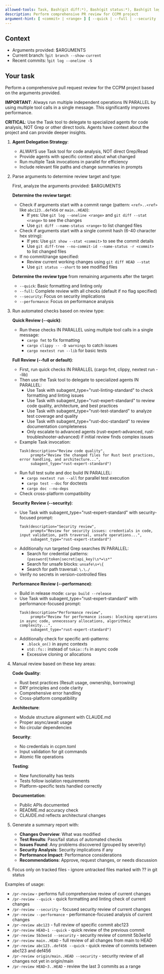```yaml
---
allowed-tools: Task, Bash(git diff:*), Bash(git status:*), Bash(git log:*), Bash(git show:*), Bash(cargo fmt:*), Bash(cargo clippy:*), Bash(cargo test:*), Bash(cargo nextest:*), Bash(cargo build:*), Bash(cargo doc:*), Bash(cargo check:*), Read, Edit, MultiEdit, Glob, Grep, TodoWrite, WebSearch, WebFetch
description: Perform comprehensive PR review for CCPM project
argument-hint: [ <commit> | <range> ] [ --quick | --full | --security | --performance ] - e.g., "abc123 --quick" for single commit, "main..HEAD --full" for range
---
```


## Context

- Arguments provided: $ARGUMENTS
- Current branch: !`git branch --show-current`
- Recent commits: !`git log --oneline -5`

## Your task

Perform a comprehensive pull request review for the CCPM project based on the arguments provided.

**IMPORTANT**: Always run multiple independent operations IN PARALLEL by using multiple tool calls in a single message. This significantly improves performance.

**CRITICAL**: Use the Task tool to delegate to specialized agents for code analysis, NOT Grep or other direct tools. Agents have context about the project and can provide deeper insights.

1. **Agent Delegation Strategy**:
   - ALWAYS use Task tool for code analysis, NOT direct Grep/Read
   - Provide agents with specific context about what changed
   - Run multiple Task invocations in parallel for efficiency
   - Include relevant file paths and change summaries in prompts

2. Parse arguments to determine review target and type:

   First, analyze the arguments provided: $ARGUMENTS

   **Determine the review target**:
   - Check if arguments start with a commit range (pattern: `<ref>..<ref>` like `abc123..def456` or `main..HEAD`):
     * If yes: Use `git log --oneline <range>` and `git diff --stat <range>` to see the changes
     * Use `git diff --name-status <range>` to list changed files
   - Check if arguments start with a single commit hash (6-40 character hex string):
     * If yes: Use `git show --stat <commit>` to see the commit details
     * Use `git diff-tree --no-commit-id --name-status -r <commit>` to list changed files
   - If no commit/range specified:
     * Review current working changes using `git diff HEAD --stat`
     * Use `git status --short` to see modified files

   **Determine the review type** from remaining arguments after the target:
   - `--quick`: Basic formatting and linting only
   - `--full`: Complete review with all checks (default if no flag specified)
   - `--security`: Focus on security implications
   - `--performance`: Focus on performance analysis

3. Run automated checks based on review type:

   **Quick Review (--quick)**:
   - Run these checks IN PARALLEL using multiple tool calls in a single message:
     * `cargo fmt` to fix formatting
     * `cargo clippy -- -D warnings` to catch issues
     * `cargo nextest run --lib` for basic tests

   **Full Review (--full or default)**:
   - First, run quick checks IN PARALLEL (cargo fmt, clippy, nextest run --lib)
   - Then use the Task tool to delegate to specialized agents IN PARALLEL:
     * Use Task with subagent_type="rust-linting-standard" to check formatting and linting issues
     * Use Task with subagent_type="rust-expert-standard" to review code quality, architecture, and best practices
     * Use Task with subagent_type="rust-test-standard" to analyze test coverage and quality
     * Use Task with subagent_type="rust-doc-standard" to review documentation completeness
     * Only escalate to advanced agents (rust-expert-advanced, rust-troubleshooter-advanced) if initial review finds complex issues
   - Example Task invocation:
     ```
     Task(description="Review code quality", 
          prompt="Review the changed files for Rust best practices, error handling, and architecture...", 
          subagent_type="rust-expert-standard")
     ```
   - Run full test suite and doc build IN PARALLEL:
     * `cargo nextest run --all` for parallel test execution
     * `cargo test --doc` for doctests
     * `cargo doc --no-deps`
   - Check cross-platform compatibility

   **Security Review (--security)**:
   - Use Task with subagent_type="rust-expert-standard" with security-focused prompt:
     ```
     Task(description="Security review", 
          prompt="Review for security issues: credentials in code, input validation, path traversal, unsafe operations...", 
          subagent_type="rust-expert-standard")
     ```
   - Additionally run targeted Grep searches IN PARALLEL:
     * Search for credential patterns: `(password|token|secret|api_key)\s*=\s*"`
     * Search for unsafe blocks: `unsafe\s+\{`
     * Search for path traversal: `\.\./`
   - Verify no secrets in version-controlled files

   **Performance Review (--performance)**:
   - Build in release mode: `cargo build --release`
   - Use Task with subagent_type="rust-expert-standard" with performance-focused prompt:
     ```
     Task(description="Performance review",
          prompt="Review for performance issues: blocking operations in async code, unnecessary allocations, algorithmic complexity...",
          subagent_type="rust-expert-standard")
     ```
   - Additionally check for specific anti-patterns:
     * `.block_on()` in async contexts
     * `std::fs::` instead of `tokio::fs` in async code
     * Excessive cloning or allocations

4. Manual review based on these key areas:

   **Code Quality**:
   - Rust best practices (Result usage, ownership, borrowing)
   - DRY principles and code clarity
   - Comprehensive error handling
   - Cross-platform compatibility

   **Architecture**:
   - Module structure alignment with CLAUDE.md
   - Proper async/await usage
   - No circular dependencies

   **Security**:
   - No credentials in ccpm.toml
   - Input validation for git commands
   - Atomic file operations

   **Testing**:
   - New functionality has tests
   - Tests follow isolation requirements
   - Platform-specific tests handled correctly

   **Documentation**:
   - Public APIs documented
   - README.md accuracy check
   - CLAUDE.md reflects architectural changes

5. Generate a summary report with:
   - **Changes Overview**: What was modified
   - **Test Results**: Pass/fail status of automated checks
   - **Issues Found**: Any problems discovered (grouped by severity)
   - **Security Analysis**: Security implications if any
   - **Performance Impact**: Performance considerations
   - **Recommendations**: Approve, request changes, or needs discussion

6. Focus only on tracked files - ignore untracked files marked with ?? in git status

Examples of usage:
- `/pr-review` - performs full comprehensive review of current changes
- `/pr-review --quick` - quick formatting and linting check of current changes
- `/pr-review --security` - focused security review of current changes
- `/pr-review --performance` - performance-focused analysis of current changes
- `/pr-review abc123` - full review of specific commit abc123
- `/pr-review HEAD~1 --quick` - quick review of the previous commit
- `/pr-review 5b3ee1d --security` - security review of commit 5b3ee1d
- `/pr-review main..HEAD` - full review of all changes from main to HEAD
- `/pr-review abc123..def456 --quick` - quick review of commits between abc123 and def456
- `/pr-review origin/main..HEAD --security` - security review of all changes not yet in origin/main
- `/pr-review HEAD~3..HEAD` - review the last 3 commits as a range